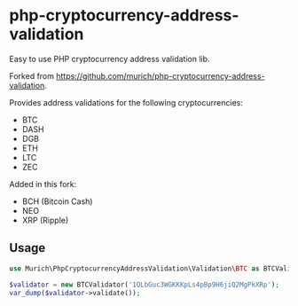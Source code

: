# php-cryptocurrency-address-validation

Easy to use PHP cryptocurrency address validation lib.

Forked from https://github.com/murich/php-cryptocurrency-address-validation.

Provides address validations for the following cryptocurrencies:

- BTC
- DASH
- DGB
- ETH
- LTC
- ZEC

Added in this fork:

- BCH (Bitcoin Cash)
- NEO
- XRP (Ripple)

## Usage


```php
use Murich\PhpCryptocurrencyAddressValidation\Validation\BTC as BTCValidator;

$validator = new BTCValidator('1QLbGuc3WGKKKpLs4pBp9H6jiQ2MgPkXRp');
var_dump($validator->validate());

```
